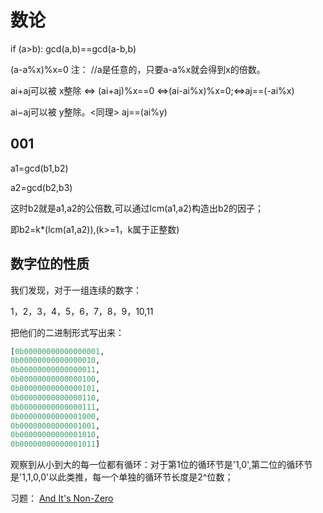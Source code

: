 # 数论

if (a>b):
    gcd(a,b)==gcd(a-b,b)

    
  (a-a%x)%x=0        注： //a是任意的，只要a-a%x就会得到x的倍数。

ai+aj可以被 x整除 <=> (ai+aj)%x==0  <=>(ai-ai%x)%x=0;<=>aj==(-ai%x)

ai−aj可以被 y整除。<同理> aj==(ai%y)



## 001

a1=gcd(b1,b2)

a2=gcd(b2,b3)

这时b2就是a1,a2的公倍数,可以通过lcm(a1,a2)构造出b2的因子；

即b2=k*(lcm(a1,a2)),(k>=1，k属于正整数)

## 数字位的性质

我们发现，对于一组连续的数字：

1，2，3，4，5，6，7，8，9，10,11

把他们的二进制形式写出来：
```python
[0b00000000000000001,
0b00000000000000010,
0b00000000000000011,
0b00000000000000100,
0b00000000000000101,
0b00000000000000110,
0b00000000000000111,
0b00000000000001000,
0b00000000000001001,
0b00000000000001010,
0b00000000000001011]
```
观察到从小到大的每一位都有循环：对于第1位的循环节是'1,0',第二位的循环节是'1,1,0,0'以此类推，每一个单独的循环节长度是2^位数；

习题：
[And It's Non-Zero](https://codeforces.com/contest/1615/problem/B)